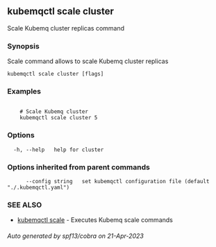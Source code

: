 ## kubemqctl scale cluster

Scale Kubemq cluster replicas command

### Synopsis

Scale command allows to scale Kubemq cluster replicas

```
kubemqctl scale cluster [flags]
```

### Examples

```

	# Scale Kubemq cluster  
	kubemqctl scale cluster 5

```

### Options

```
  -h, --help   help for cluster
```

### Options inherited from parent commands

```
      --config string   set kubemqctl configuration file (default "./.kubemqctl.yaml")
```

### SEE ALSO

* [kubemqctl scale](kubemqctl_scale.md)	 - Executes Kubemq scale commands

###### Auto generated by spf13/cobra on 21-Apr-2023
